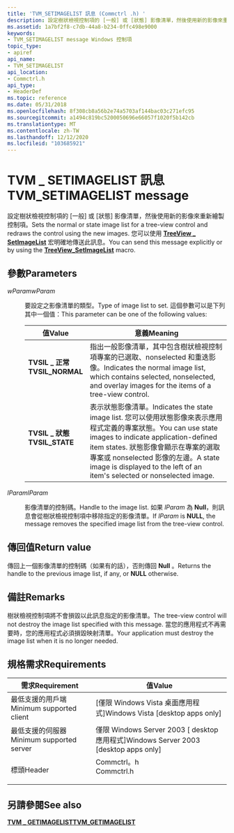 ```yaml
---
title: 'TVM_SETIMAGELIST 訊息 (Commctrl .h) '
description: 設定樹狀檢視控制項的 [一般] 或 [狀態] 影像清單，然後使用新的影像來重新繪製控制項。 您可以使用 TreeView SetImageList 宏明確地傳送此訊息 \_ 。
ms.assetid: 1a7bf2f8-c7db-44a8-b234-0ffc498e9000
keywords:
- TVM_SETIMAGELIST message Windows 控制項
topic_type:
- apiref
api_name:
- TVM_SETIMAGELIST
api_location:
- Commctrl.h
api_type:
- HeaderDef
ms.topic: reference
ms.date: 05/31/2018
ms.openlocfilehash: 8f308cb8a56b2e74a5703af144bac03c271efc95
ms.sourcegitcommit: a1494c819bc5200050696e66057f1020f5b142cb
ms.translationtype: MT
ms.contentlocale: zh-TW
ms.lasthandoff: 12/12/2020
ms.locfileid: "103685921"
---
```

# <a name="tvm_setimagelist-message"></a><span data-ttu-id="477ba-105">TVM \_ SETIMAGELIST 訊息</span><span class="sxs-lookup"><span data-stu-id="477ba-105">TVM\_SETIMAGELIST message</span></span>

<span data-ttu-id="477ba-106">設定樹狀檢視控制項的 [一般] 或 [狀態] 影像清單，然後使用新的影像來重新繪製控制項。</span><span class="sxs-lookup"><span data-stu-id="477ba-106">Sets the normal or state image list for a tree-view control and redraws the control using the new images.</span></span> <span data-ttu-id="477ba-107">您可以使用 [**TreeView \_ SetImageList**](/windows/desktop/api/Commctrl/nf-commctrl-treeview_setimagelist) 宏明確地傳送此訊息。</span><span class="sxs-lookup"><span data-stu-id="477ba-107">You can send this message explicitly or by using the [**TreeView\_SetImageList**](/windows/desktop/api/Commctrl/nf-commctrl-treeview_setimagelist) macro.</span></span>

## <a name="parameters"></a><span data-ttu-id="477ba-108">參數</span><span class="sxs-lookup"><span data-stu-id="477ba-108">Parameters</span></span>

<dl> <dt>

<span data-ttu-id="477ba-109">*wParam*</span><span class="sxs-lookup"><span data-stu-id="477ba-109">*wParam*</span></span> 
</dt> <dd>

<span data-ttu-id="477ba-110">要設定之影像清單的類型。</span><span class="sxs-lookup"><span data-stu-id="477ba-110">Type of image list to set.</span></span> <span data-ttu-id="477ba-111">這個參數可以是下列其中一個值：</span><span class="sxs-lookup"><span data-stu-id="477ba-111">This parameter can be one of the following values:</span></span>



| <span data-ttu-id="477ba-112">值</span><span class="sxs-lookup"><span data-stu-id="477ba-112">Value</span></span>                                                                                                                                                      | <span data-ttu-id="477ba-113">意義</span><span class="sxs-lookup"><span data-stu-id="477ba-113">Meaning</span></span>                                                                                                                                                                                             |
|------------------------------------------------------------------------------------------------------------------------------------------------------------|-----------------------------------------------------------------------------------------------------------------------------------------------------------------------------------------------------|
| <span id="TVSIL_NORMAL"></span><span id="tvsil_normal"></span><dl> <span data-ttu-id="477ba-114"><dt>**TVSIL \_ 正常**</dt></span><span class="sxs-lookup"><span data-stu-id="477ba-114"><dt>**TVSIL\_NORMAL**</dt></span></span> </dl> | <span data-ttu-id="477ba-115">指出一般影像清單，其中包含樹狀檢視控制項專案的已選取、nonselected 和重迭影像。</span><span class="sxs-lookup"><span data-stu-id="477ba-115">Indicates the normal image list, which contains selected, nonselected, and overlay images for the items of a tree-view control.</span></span><br/>                                                          |
| <span id="TVSIL_STATE"></span><span id="tvsil_state"></span><dl> <span data-ttu-id="477ba-116"><dt>**TVSIL \_ 狀態**</dt></span><span class="sxs-lookup"><span data-stu-id="477ba-116"><dt>**TVSIL\_STATE**</dt></span></span> </dl>    | <span data-ttu-id="477ba-117">表示狀態影像清單。</span><span class="sxs-lookup"><span data-stu-id="477ba-117">Indicates the state image list.</span></span> <span data-ttu-id="477ba-118">您可以使用狀態影像來表示應用程式定義的專案狀態。</span><span class="sxs-lookup"><span data-stu-id="477ba-118">You can use state images to indicate application-defined item states.</span></span> <span data-ttu-id="477ba-119">狀態影像會顯示在專案的選取專案或 nonselected 影像的左邊。</span><span class="sxs-lookup"><span data-stu-id="477ba-119">A state image is displayed to the left of an item's selected or nonselected image.</span></span><br/> |



 

</dd> <dt>

<span data-ttu-id="477ba-120">*lParam*</span><span class="sxs-lookup"><span data-stu-id="477ba-120">*lParam*</span></span> 
</dt> <dd>

<span data-ttu-id="477ba-121">影像清單的控制碼。</span><span class="sxs-lookup"><span data-stu-id="477ba-121">Handle to the image list.</span></span> <span data-ttu-id="477ba-122">如果 *lParam* 為 **Null**，則訊息會從樹狀檢視控制項中移除指定的影像清單。</span><span class="sxs-lookup"><span data-stu-id="477ba-122">If *lParam* is **NULL**, the message removes the specified image list from the tree-view control.</span></span>

</dd> </dl>

## <a name="return-value"></a><span data-ttu-id="477ba-123">傳回值</span><span class="sxs-lookup"><span data-stu-id="477ba-123">Return value</span></span>

<span data-ttu-id="477ba-124">傳回上一個影像清單的控制碼（如果有的話），否則傳回 **Null** 。</span><span class="sxs-lookup"><span data-stu-id="477ba-124">Returns the handle to the previous image list, if any, or **NULL** otherwise.</span></span>

## <a name="remarks"></a><span data-ttu-id="477ba-125">備註</span><span class="sxs-lookup"><span data-stu-id="477ba-125">Remarks</span></span>

<span data-ttu-id="477ba-126">樹狀檢視控制項將不會損毀以此訊息指定的影像清單。</span><span class="sxs-lookup"><span data-stu-id="477ba-126">The tree-view control will not destroy the image list specified with this message.</span></span> <span data-ttu-id="477ba-127">當您的應用程式不再需要時，您的應用程式必須損毀映射清單。</span><span class="sxs-lookup"><span data-stu-id="477ba-127">Your application must destroy the image list when it is no longer needed.</span></span>

## <a name="requirements"></a><span data-ttu-id="477ba-128">規格需求</span><span class="sxs-lookup"><span data-stu-id="477ba-128">Requirements</span></span>



| <span data-ttu-id="477ba-129">需求</span><span class="sxs-lookup"><span data-stu-id="477ba-129">Requirement</span></span> | <span data-ttu-id="477ba-130">值</span><span class="sxs-lookup"><span data-stu-id="477ba-130">Value</span></span> |
|-------------------------------------|---------------------------------------------------------------------------------------|
| <span data-ttu-id="477ba-131">最低支援的用戶端</span><span class="sxs-lookup"><span data-stu-id="477ba-131">Minimum supported client</span></span><br/> | <span data-ttu-id="477ba-132">\[僅限 Windows Vista 桌面應用程式\]</span><span class="sxs-lookup"><span data-stu-id="477ba-132">Windows Vista \[desktop apps only\]</span></span><br/>                                        |
| <span data-ttu-id="477ba-133">最低支援的伺服器</span><span class="sxs-lookup"><span data-stu-id="477ba-133">Minimum supported server</span></span><br/> | <span data-ttu-id="477ba-134">僅限 Windows Server 2003 \[ desktop 應用程式\]</span><span class="sxs-lookup"><span data-stu-id="477ba-134">Windows Server 2003 \[desktop apps only\]</span></span><br/>                                  |
| <span data-ttu-id="477ba-135">標頭</span><span class="sxs-lookup"><span data-stu-id="477ba-135">Header</span></span><br/>                   | <dl> <span data-ttu-id="477ba-136"><dt>Commctrl。h</dt></span><span class="sxs-lookup"><span data-stu-id="477ba-136"><dt>Commctrl.h</dt></span></span> </dl> |



## <a name="see-also"></a><span data-ttu-id="477ba-137">另請參閱</span><span class="sxs-lookup"><span data-stu-id="477ba-137">See also</span></span>

<dl> <dt>

[<span data-ttu-id="477ba-138">**TVM \_ GETIMAGELIST**</span><span class="sxs-lookup"><span data-stu-id="477ba-138">**TVM\_GETIMAGELIST**</span></span>](tvm-getimagelist.md)
</dt> </dl>

 

 





